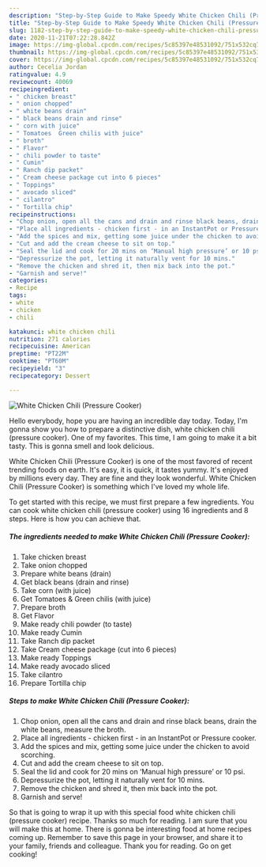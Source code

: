 ```yaml
---
description: "Step-by-Step Guide to Make Speedy White Chicken Chili (Pressure Cooker)"
title: "Step-by-Step Guide to Make Speedy White Chicken Chili (Pressure Cooker)"
slug: 1182-step-by-step-guide-to-make-speedy-white-chicken-chili-pressure-cooker
date: 2020-11-21T07:22:28.842Z
image: https://img-global.cpcdn.com/recipes/5c85397e48531092/751x532cq70/white-chicken-chili-pressure-cooker-recipe-main-photo.jpg
thumbnail: https://img-global.cpcdn.com/recipes/5c85397e48531092/751x532cq70/white-chicken-chili-pressure-cooker-recipe-main-photo.jpg
cover: https://img-global.cpcdn.com/recipes/5c85397e48531092/751x532cq70/white-chicken-chili-pressure-cooker-recipe-main-photo.jpg
author: Cecelia Jordan
ratingvalue: 4.9
reviewcount: 40069
recipeingredient:
- " chicken breast"
- " onion chopped"
- " white beans drain"
- " black beans drain and rinse"
- " corn with juice"
- " Tomatoes  Green chilis with juice"
- " broth"
- " Flavor"
- " chili powder to taste"
- " Cumin"
- " Ranch dip packet"
- " Cream cheese package cut into 6 pieces"
- " Toppings"
- " avocado sliced"
- " cilantro"
- " Tortilla chip"
recipeinstructions:
- "Chop onion, open all the cans and drain and rinse black beans, drain the white beans, measure the broth."
- "Place all ingredients - chicken first - in an InstantPot or Pressure cooker."
- "Add the spices and mix, getting some juice under the chicken to avoid scorching."
- "Cut and add the cream cheese to sit on top."
- "Seal the lid and cook for 20 mins on ‘Manual high pressure’ or 10 psi."
- "Depressurize the pot, letting it naturally vent for 10 mins."
- "Remove the chicken and shred it, then mix back into the pot."
- "Garnish and serve!"
categories:
- Recipe
tags:
- white
- chicken
- chili

katakunci: white chicken chili 
nutrition: 271 calories
recipecuisine: American
preptime: "PT22M"
cooktime: "PT60M"
recipeyield: "3"
recipecategory: Dessert

---
```



![White Chicken Chili (Pressure Cooker)](https://img-global.cpcdn.com/recipes/5c85397e48531092/751x532cq70/white-chicken-chili-pressure-cooker-recipe-main-photo.jpg)

Hello everybody, hope you are having an incredible day today. Today, I'm gonna show you how to prepare a distinctive dish, white chicken chili (pressure cooker). One of my favorites. This time, I am going to make it a bit tasty. This is gonna smell and look delicious.



White Chicken Chili (Pressure Cooker) is one of the most favored of recent trending foods on earth. It's easy, it is quick, it tastes yummy. It's enjoyed by millions every day. They are fine and they look wonderful. White Chicken Chili (Pressure Cooker) is something which I've loved my whole life.


To get started with this recipe, we must first prepare a few ingredients. You can cook white chicken chili (pressure cooker) using 16 ingredients and 8 steps. Here is how you can achieve that.

<!--inarticleads1-->

##### The ingredients needed to make White Chicken Chili (Pressure Cooker):

1. Take  chicken breast
1. Take  onion chopped
1. Prepare  white beans (drain)
1. Get  black beans (drain and rinse)
1. Take  corn (with juice)
1. Get  Tomatoes &amp; Green chilis (with juice)
1. Prepare  broth
1. Get  Flavor
1. Make ready  chili powder (to taste)
1. Make ready  Cumin
1. Take  Ranch dip packet
1. Take  Cream cheese package (cut into 6 pieces)
1. Make ready  Toppings
1. Make ready  avocado sliced
1. Take  cilantro
1. Prepare  Tortilla chip




<!--inarticleads2-->

##### Steps to make White Chicken Chili (Pressure Cooker):

1. Chop onion, open all the cans and drain and rinse black beans, drain the white beans, measure the broth.
1. Place all ingredients - chicken first - in an InstantPot or Pressure cooker.
1. Add the spices and mix, getting some juice under the chicken to avoid scorching.
1. Cut and add the cream cheese to sit on top.
1. Seal the lid and cook for 20 mins on ‘Manual high pressure’ or 10 psi.
1. Depressurize the pot, letting it naturally vent for 10 mins.
1. Remove the chicken and shred it, then mix back into the pot.
1. Garnish and serve!




So that is going to wrap it up with this special food white chicken chili (pressure cooker) recipe. Thanks so much for reading. I am sure that you will make this at home. There is gonna be interesting food at home recipes coming up. Remember to save this page in your browser, and share it to your family, friends and colleague. Thank you for reading. Go on get cooking!
